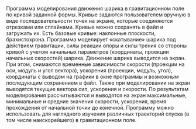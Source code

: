 Программа моделирования движения шарика в гравитационном поле по кривой заданной формы.
Кривые задаются пользователем вручную в виде последовательности точек на экране, которые соединяются отрезками или сплайнами. Кривые можно сохранять в файл и загружать их. Есть базовые кривые: наклонные плоскости, брахистохрона.
Программа моделирует «скатывание» шарика под действием гравитации, силы реакции опоры и силы трения со стороны кривой с учетом начальных параметров (координаты, проекции начальных скоростей) шарика. Движение шарика выводится на экран. При этом, снимаются временные зависимости скорости (проекции на оси, модуль и угол вектора), ускорения (проекции, модуль, угол), координаты с выводом на графики в окне программы и возможным последующим сохранением в файл.
Также при моделировании на экран выводятся текущие вектора сил, ускорения и скорости. По результатам моделирования рассчитываются и выводятся на экран максимальные, минимальные и средние значения скорости, ускорения, время прохождения от начальной точки до конечной. 
Программу можно использовать для наглядного изучения различных траекторий спуска (в том числе наискорейшего) в гравитационном поле.